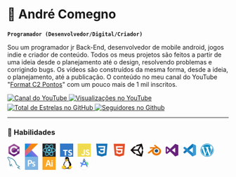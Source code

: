 # 🚀 André Comegno
**`Programador (Desenvolvedor/Digital/Criador)`**

Sou um programador jr Back-End, desenvolvedor de mobile android, jogos indie e criador de conteúdo. Todos os meus projetos são feitos a partir de uma ideia desde o planejamento até o design, resolvendo problemas e corrigindo bugs. 
Os vídeos são construídos da mesma forma, desde a ideia, o planejamento, até a publicação. O conteúdo no meu canal do YouTube "[Format C2 Pontos][youtube]" com um pouco mais de 1 mil inscritos.

<div align="left">
  <a href="https://www.youtube.com/c/formatc2pontosbr?sub_confirmation=1" target="_blank">
    <img src="https://img.shields.io/badge/youtube-%23EE4831.svg?&style=for-the-badge&logo=youtube&logoColor=white" alt="Canal do YouTube" style="margin-bottom: 5px;" />
  </a>
  <a href="https://www.youtube.com/c/formatc2pontosbr">
    <img alt="Visualizações no YouTube" title="Visualizações no YouTube" src="https://freshidea.com/jonah/app/youtube-stats-badges/view-count-badge.php"/>
  </a>
  <a href="https://github.com/andrecomegno?tab=repositories">
    <img alt="Total de Estrelas no GitHub" title="Total de Estrelas no GitHub" src="https://custom-icon-badges.demolab.com/github/stars/andrecomegno?color=55960c&style=for-the-badge&labelColor=488207&logo=star"/>
  </a>
  <a href="https://github.com/andrecomegno?tab=followers">
    <img alt="Seguidores no Github" title "Seguidores no GitHub" src="https://custom-icon-badges.demolab.com/github/followers/andrecomegno?color=236ad3&labelColor=1155ba&style=for-the-badge&logo=person-add&label=Follow&logoColor=white"/>
  </a>
</div>

---

### 👾 Habilidades
<img align="left" alt="C#" width="30px" style="padding-right:10px;" src="icon/csharp.png" />
<img align="left" alt="Kotlin" width="30px" style="padding-right:10px;" src="icon/kotlin.png" />
<img align="left" alt="React" width="30px" style="padding-right:10px;" src="icon/react.png" />
<img align="left" alt="TypeScript" width="30px" style="padding-right:10px;" src="icon/typescript.png" />
<img align="left" alt="JavaScript" width="30px" style="padding-right:10px;" src="icon/javascript.png" />
<img align="left" alt="CSS" width="30px" style="padding-right:10px;" src="icon/css3.png" />
<img align="left" alt="HTML" width="30px" style="padding-right:10px;" src="icon/html5.png" />
<img align="left" alt="Unity" width="30px" style="padding-right:10px;" src="icon/unity.png" />
<img align="left" alt="blender" width="30px" style="padding-right:10px;" src="icon/blender.png" />  
<img align="left" alt="VisualStudio" width="30px" style="padding-right:10px;" src="icon/visualstudio.png" />
<img align="left" alt="VSCode" width="30px" style="padding-right:10px;" src="icon/vscode.png" />
<img align="left" alt="WordPress" width="30px" style="padding-right:10px;" src="icon/wordpress.png" />
<img align="left" alt="MySQL" width="30px" style="padding-right:10px;" src="icon/mysql.png" />
<img align="left" alt="Photoshop" width="30px" style="padding-right:10px;" src="icon/photoshop.png" />
<img align="left" alt="illustrator" width="30px" style="padding-right:10px;" src="icon/illustrator.png" />
<img align="left" alt="Linux" width="30px" style="padding-right:10px;" src="icon/linux.png" />
<img align="left" alt="AndroidStudio" width="30px" style="padding-right:10px;" src="icon/androidstudio.png" />
</br>

#

[youtube]: https://youtube.com/formatc2pontosbr
